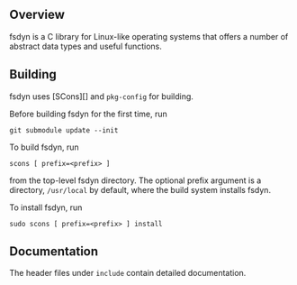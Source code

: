 ## Overview

fsdyn is a C library for Linux-like operating systems that offers a
number of abstract data types and useful functions.

## Building

fsdyn uses [SCons][] and `pkg-config` for building.

Before building fsdyn for the first time, run
```
git submodule update --init
```

To build fsdyn, run
```
scons [ prefix=<prefix> ]
```
from the top-level fsdyn directory. The optional prefix argument is a
directory, `/usr/local` by default, where the build system installs
fsdyn.

To install fsdyn, run
```
sudo scons [ prefix=<prefix> ] install
```

## Documentation

The header files under `include` contain detailed documentation.

